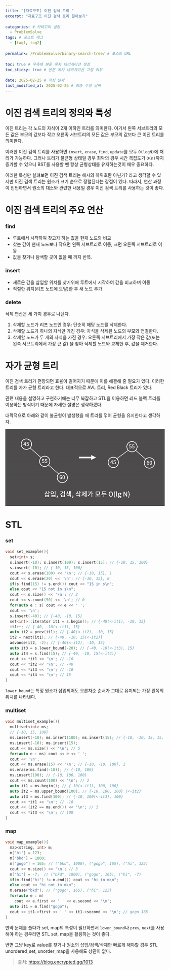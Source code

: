 ```yaml
---
title: "[자료구조] 이진 검색 트리 "
excerpt: "자료구조 이진 검색 트리 알아보기"

categories: # 카테고리 설정
  - ProblemSolve
tags: # 포스트 태그
  - [tag1, tag2]

permalink: /ProblemSolve/binary-search-tree/ # 포스트 URL

toc: true # 우측에 본문 목차 네비게이션 생성
toc_sticky: true # 본문 목차 네비게이션 고정 여부

date: 2025-02-25 # 작성 날짜
last_modified_at: 2025-02-26 # 최종 수정 날짜
---
```



# 이진 검색 트리의 정의와 특성

이진 트리는 각 노드의 자식이 2개 이하인 트리를 의미한다. 여기서 왼쪽 서브트리의
모든 값은 부모의 값보다 작고 오른족 서브트리의 모든 값은 부모의 값보다 큰 이진 트리를 의미한다.

이러한 이진 검색 트리를 사용하면 `insert`, `erase`, `find`, `update`를 모두
`O(logN)`에 처리가 가능하다. 그러나 트리가 불균형 상태일 경우 최악의 경우 시간 복잡도가
`O(n)`까지 증가할 수 있으니 BST를 사용할 땐 항상 균형상태를 유지하는것이 매우 중요하다.

이러한 특성만 살펴보면 이진 검색 트리는 해시의 하위호환 아닌가? 라고 생각할 수 있지만
이진 검색 트리는 원소가 크기 순으로 정렬된다는 장점이 있다. 따라서, 연산 과정이 빈번하면서
원소의 대소와 관련한 내용일 경우 이진 검색 트리를 사용하는 것이 좋다.

# 이진 검색 트리의 주요 연산

### find
- 루트에서 시작하여 찾고자 하는 값을 현재 노드와 비교
- 찾는 값이 현재 노드보다 작으면 왼쪽 서브트리로 이동, 크면 오른쪽 서브트리로 이동
- 값을 찾거나 탐색할 곳이 없을 때 까지 반복.

### insert
- 새로운 값을 삽입할 위치를 찾기위해 루트에서 시작하여 값을 비교하며 이동
- 적절한 위치(리프 노드에 도달)한 후 새 노드 추가

### delete
삭제 연산은 세 가지 경우로 나뉜다.
1. 삭제할 노드가 리프 노드인 경우: 단순히 해당 노드를 삭제한다.
2. 삭제할 노드가 하나의 자식만 가진 경우: 자식을 삭제된 노드의 부모와 연결한다.
3. 삭제할 노드가 두 개의 자식을 가진 경우: 오른쪽 서브트리에서 가장 작은 값(또는 왼쪽 서브트리에서 가장 큰 값)
을 찾아 삭제할 노드와 교체한 후, 값을 제거한다.

# 자가 균형 트리

이진 검색 트리가 편향되면 효율이 떨어지기 때문에 이를 해결해 줄 필요가 있다. 이러한 트리를
자가 균형 트리라고 한다. 대표적으로 AVL 트리, Red Black 트리가 있다.

관련 내용을 설명하고 구현하기에는 너무 복잡하고 STL을 이용하면 레드 블랙 트리를 이용하는 방식이기 때문에 자세한 설명은 생략하겠다.

대략적으로 아래와 같이 불균형이 발생했을 때 트리를 꺾어 균형을 유지한다고 생각하자.

![avl](/assets/images/posts_img/avl.png)

# STL

### set
```c++
void set_example(){
  set<int> s;
  s.insert(-10); s.insert(100); s.insert(15); // {-10, 15, 100}
  s.insert(-10); // {-10, 15, 100}
  cout << s.erase(100) << '\n'; // {-10, 15}, 1
  cout << s.erase(20) << '\n'; // {-10, 15}, 0
  if(s.find(15) != s.end()) cout << "15 in s\n";
  else cout << "15 not in s\n";
  cout << s.size() << '\n'; // 2
  cout << s.count(50) << '\n'; // 0
  for(auto e : s) cout << e << ' ';
  cout << '\n';
  s.insert(-40); // {-40, -10, 15}
  set<int>::iterator it1 = s.begin(); // {-40(<-it1), -10, 15}
  it1++; // {-40, -10(<-it1), 15}
  auto it2 = prev(it1); // {-40(<-it2), -10, 15}
  it2 = next(it1); // {-40, -10, 15(<-it2)}
  advance(it2, -2); // {-40(<-it2), -10, 15}
  auto it3 = s.lower_bound(-20); // {-40, -10(<-it3), 15}
  auto it4 = s.find(15); // {-40, -10, 15(<-it4)}
  cout << *it1 << '\n'; // -10
  cout << *it2 << '\n'; // -40
  cout << *it3 << '\n'; // -10
  cout << *it4 << '\n'; // 15
}
```

`lower_bound`는 특정 원소가 삽입되어도 오른차순 순서가 그대로 유지되는 가장 왼쪽의 위치를 나타낸다.

### multiset
```c++
void multiset_example(){
  multiset<int> ms;
  // {-10, 15, 100}
  ms.insert(-10); ms.insert(100); ms.insert(15); // {-10, -10, 15, 15, 100}  
  ms.insert(-10); ms.insert(15);
  cout << ms.size() << '\n'; // 5
  for(auto e : ms) cout << e << ' ';
  cout << '\n';
  cout << ms.erase(15) << '\n'; // {-10, -10, 100}, 2
  ms.erase(ms.find(-10)); // {-10, 100}
  ms.insert(100); // {-10, 100, 100}
  cout << ms.count(100) << '\n'; // 2
  auto it1 = ms.begin(); // {-10(<-it1), 100, 100}
  auto it2 = ms.upper_bound(100); // {-10, 100, 100} (<-it2)
  auto it3 = ms.find(100); // {-10, 100(<-it3), 100}
  cout << *it1 << '\n'; // -10
  cout << (it2 == ms.end()) << '\n'; // 1
  cout << *it3 << '\n'; // 100
}
```

### map
```c++
void map_example(){
  map<string, int> m;
  m["hi"] = 123;
  m["bkd"] = 1000;
  m["gogo"] = 165; // ("bkd", 1000), ("gogo", 165), ("hi", 123)
  cout << m.size() << '\n'; // 3
  m["hi"] = -7;  // ("bkd", 1000), ("gogo", 165), ("hi", -7)
  if(m.find("hi") != m.end()) cout << "hi in m\n";
  else cout << "hi not in m\n";
  m.erase("bkd"); // ("gogo", 165), ("hi", 123)
  for(auto e : m)
    cout << e.first << ' ' << e.second << '\n';
  auto it1 = m.find("gogo");
  cout << it1->first << ' ' << it1->second << '\n'; // gogo 165
}
```

만약 문제를 풀다가 set, map의 특성이 필요하면서 `lower_bound`나 `prev`, `next`를 사용해야 하는 경우라면 STL set, map을 활용하는 것이 좋다.

반면 그냥 key로 value를 찾거나 원소의 삽입/검색/삭제만 빠르게 해야할 경우 STL unordered_set, unorder_map을 사용해도 상관이 없다.


> 출처: https://blog.encrypted.gg/1013